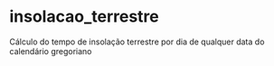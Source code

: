 # insolacao_terrestre
Cálculo do tempo de insolação terrestre por dia de qualquer data do calendário gregoriano
